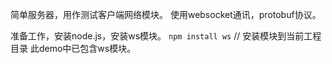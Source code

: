 简单服务器，用作测试客户端网络模块。
使用websocket通讯，protobuf协议。

准备工作，安装node.js，安装ws模块。 
`npm install ws` // 安装模块到当前工程目录
此demo中已包含ws模块。

